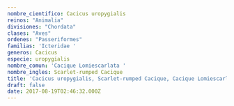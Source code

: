 ```yaml
---
nombre_cientifico: Cacicus uropygialis
reinos: "Animalia"
divisiones: "Chordata"
clases: "Aves"
ordenes: "Passeriformes"
familias: 'Icteridae '
generos: Cacicus
especie: uropygialis
nombre_comun: 'Cacique Lomiescarlata '
nombre_ingles: Scarlet-rumped Cacique
title: 'Cacicus uropygialis, Scarlet-rumped Cacique, Cacique Lomiescarlata '
draft: false
date: 2017-08-19T02:46:32.000Z
---
```


